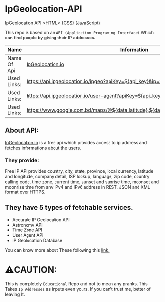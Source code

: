# IpGeolocation-API
IpGeolocation API &lt;HTML> {CSS} (JavaScript)

This repo is based on an `API (Application Programing Interface)` Which can find people by giving their IP addresses. 

Name | Information
---------- | ----------- |
Name Of Api | [IpGeolocation.io](https://ipgeolocation.io/) |
Used Links: | https://api.ipgeolocation.io/ipgeo?apiKey=${api_key}&ip=${input.value} |
Used Links: | https://api.ipgeolocation.io/user-agent?apiKey=${api_key}&ip=${input.value} |
Used Links: | https://www.google.com.bd/maps/@${data.latitude},${data.longitude},251m/data=!3m1!1e3 |

## About API: 
[IpGeolocation.io](https://ipgeolocation.io/) is a free api which provides access to ip address and fetches informations about the users. 

### They provide:
Free IP API provides country, city, state, province, local currency, latitude and longitude, company detail, ISP lookup, language, zip code, country calling code, time zone, current time, sunset and sunrise time, moonset and moonrise time from any IPv4 and IPv6 address in REST, JSON and XML format over HTTPS.

## They have 5 types of fetchable services. 
* Accurate IP Geolocation API
* Astronomy API
* Time Zone API
* User Agent API
* IP Geolocation Database

You can know more about These following this [link.](https://ipgeolocation.io/documentation.html)

# ⚠️CAUTION:

This is completely `Educational` Repo and not to mean any pranks. This Takes `Ip Addresses` as inputs even yours. If you can't trust me, better of leaving It.
